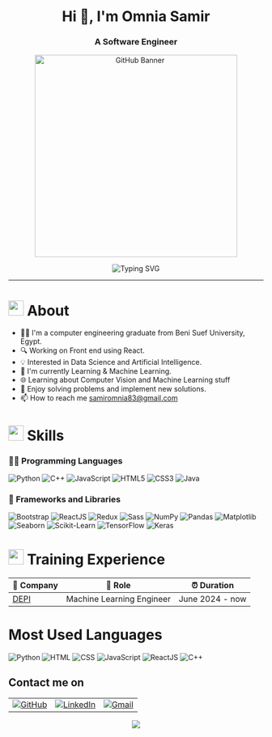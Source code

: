 <!-- ----------- HEAD SECTION ------------ -->
<h1 align="center">Hi 👋, I'm Omnia Samir</h1>
<h3 align="center">A Software Engineer </h3>

<p align="center">
  <img src="https://raw.githubusercontent.com/your-username/your-repo/main/path-to-your-image.png" width="400" height="400" alt="GitHub Banner">
</p>


<p align="center">
    <img src="https://readme-typing-svg.herokuapp.com?font=Fira+Code&size=25&pause=1000&center=true&vCenter=true&random=false&width=455&height=65&lines=Hey+There+%F0%9F%91%8B%2C+I'm+Omnia+Samir;AI+Engineer+%F0%9F%92%BB" alt="Typing SVG" />
</p>

---

<!-- ----------- BODY SECTION ------------ -->

<h1><img src = "https://media2.giphy.com/media/QssGEmpkyEOhBCb7e1/giphy.gif?cid=ecf05e47a0n3gi1bfqntqmob8g9aid1oyj2wr3ds3mg700bl&rid=giphy.gif" width ="30"> About</h1>

- 👨‍🎓 I'm a computer engineering graduate from Beni Suef University, Egypt.
- 🔍 Working on Front end using React.
- 💡 Interested in Data Science and Artificial Intelligence.
- 🌱 I'm currently Learning & Machine Learning.
- 🌐 Learning about Computer Vision and Machine Learning stuff
- 🌟 Enjoy solving problems and implement new solutions.
- 📫 How to reach me samiromnia83@gmail.com

<h1><img src = "https://media2.giphy.com/media/QssGEmpkyEOhBCb7e1/giphy.gif?cid=ecf05e47a0n3gi1bfqntqmob8g9aid1oyj2wr3ds3mg700bl&rid=giphy.gif" width ="30"> Skills</h1>

### 🧑‍💻 Programming Languages
![Python](https://img.shields.io/badge/-Python-3776AB?style=flat&logo=python&logoColor=white)
![C++](https://img.shields.io/badge/-C%2B%2B-00599C?style=flat&logo=c%2B%2B&logoColor=white)
![JavaScript](https://img.shields.io/badge/-JavaScript-F7DF1E?style=flat&logo=javascript&logoColor=black)
![HTML5](https://img.shields.io/badge/-HTML5-E34F26?style=flat&logo=html5&logoColor=white)
![CSS3](https://img.shields.io/badge/-CSS3-1572B6?style=flat&logo=css3&logoColor=white)
![Java](https://img.shields.io/badge/-Java-007396?style=flat&logo=java&logoColor=white)


### 🧰 Frameworks and Libraries
![Bootstrap](https://img.shields.io/badge/-Bootstrap-7952B3?style=flat&logo=bootstrap&logoColor=white)
![ReactJS](https://img.shields.io/badge/-ReactJS-61DAFB?style=flat&logo=react&logoColor=black)
![Redux](https://img.shields.io/badge/-Redux-764ABC?style=flat&logo=redux&logoColor=white)
![Sass](https://img.shields.io/badge/-Sass-CC6699?style=flat&logo=sass&logoColor=white)
![NumPy](https://img.shields.io/badge/-NumPy-013243?style=flat&logo=numpy&logoColor=white)
![Pandas](https://img.shields.io/badge/-Pandas-150458?style=flat&logo=pandas&logoColor=white)
![Matplotlib](https://img.shields.io/badge/-Matplotlib-009688?style=flat&logo=plotly&logoColor=white)
![Seaborn](https://img.shields.io/badge/-Seaborn-2E2D77?style=flat&logoColor=white)
![Scikit-Learn](https://img.shields.io/badge/-Scikit%20Learn-F7931E?style=flat&logo=scikit-learn&logoColor=white)
![TensorFlow](https://img.shields.io/badge/-TensorFlow-FF6F00?style=flat&logo=tensorflow&logoColor=white)
![Keras](https://img.shields.io/badge/-Keras-D00000?style=flat&logo=keras&logoColor=white)

<h1><img src = "https://media2.giphy.com/media/QssGEmpkyEOhBCb7e1/giphy.gif?cid=ecf05e47a0n3gi1bfqntqmob8g9aid1oyj2wr3ds3mg700bl&rid=giphy.gif" width ="30"> Training Experience</h1>

| 🏢 Company                                                                                                                                                                                                                                                                                                                                                                                                                                                                                                                                                                     | 💼 Role                   | ⏰ Duration     |
| ------------------------------------------------------------------------------------------------------------------------------------------------------------------------------------------------------------------------------------------------------------------------------------------------------------------------------------------------------------------------------------------------------------------------------------------------------------------------------------------------------------------------------------------------------------------------------ | ------------------------- | --------------- |
| [DEPI](https://depi.gov.eg/)                                                                                                                                                                                                                                                                                                                                                                                                                                                                                                                                                   | Machine Learning Engineer | June 2024 - now |

# Most Used Languages
![Python](https://img.shields.io/badge/Python-66.45%25-blue)
![HTML](https://img.shields.io/badge/HTML-80%25-blue)
![CSS](https://img.shields.io/badge/CSS-4.80%25-blue)
![JavaScript](https://img.shields.io/badge/JavaScript-70%25-yellow)
![ReactJS](https://img.shields.io/badge/ReactJS-65%25-blue)
![C++](https://img.shields.io/badge/C++-14.60%25-gray)


## Contact me on

<div align="center">
    <table>
        <tr>
            <td><a href="https://raw.githubusercontent.com/rahuldkjain/github-profile-readme-generator/master/src/images/icons/Social/linked-in-alt.svg"><img src="https://img.shields.io/github/followers/sayannath.svg?label=GitHub&style=social" alt="GitHub"></a></td>
            <td><a href="https://linkedin.com/in/https://www.linkedin.com/in/omnia-samir-697591221"><img src="https://img.shields.io/badge/LinkedIn--_.svg?style=social&logo=linkedin" alt="LinkedIn"></a></td>
            <td><a href="mailto:samiromnia83@gmail.com"><img src="https://img.shields.io/badge/Gmail--_.svg?style=social&logo=gmail" alt="Gmail"></a></td>
        </tr>
    </table>
</div>

<div width="100%" align="center">
  <img  src="http://github-profile-summary-cards.vercel.app/api/cards/profile-details?username=OmniaSamir&theme=transparent"/>
</div>
